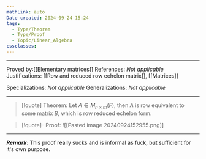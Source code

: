 ```yaml
---
mathLink: auto
Date created: 2024-09-24 15:24
tags:
  - Type/Theorem
  - Type/Proof
  - Topic/Linear_Algebra
cssclasses:
---
```


---

Proved by:[[Elementary matrices]]
References: _Not applicable_
Justifications: [[Row and reduced row echelon matrix]], [[Matrices]]   

Specializations: _Not applicable_
Generalizations: _Not applicable_

---

> [!quote] Theorem:
> Let $A\in M_{n\times m}(F)$, then $A$ is row equivalent to some matrix $B$, which is row reduced echelon form.

>[!quote]- Proof:
>![[Pasted image 20240924152955.png]]

---
**_Remark_**: This proof really sucks and is informal as fuck, but sufficient for it's own purpose.